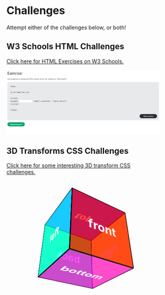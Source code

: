 # Challenges
Attempt either of the challenges below, or both!

## W3 Schools HTML Challenges
[Click here for HTML Exercises on W3 Schools.](https://www.w3schools.com/html/exercise.asp)

![W3Schools Challenge](../Assets/W3schoolschallenge.png)

## 3D Transforms CSS Challenges
[Click here for some interesting 3D transform CSS challenges.](https://3dtransforms.desandro.com/)

<style>
* { box-sizing: border-box; }




code .s1,
code .s { color: #0A2; } /* string */
code .mi, /* integer */
code .cp { color: #07D; } /* doctype */
code .k { color: #E31; } /* keyword */
code .kd, /* storage */
code .na { color: #D31; } /* markup attribute */
code .p  { color: #456; } /* punctuation */
code .o  { color: #A62; }   /* operator */
code .nb { color: #3A3; } /* support, CSS color value */

/* comment */
code .c,
code .c1 { color: #999; font-style: italic; }

code .nt { color: #37B; } /* Markup open tag */

code .nf { color: #567; } /* css id */
code .nc { color: #486; }  /* CSS class */
code .m  { color: #35B; } /* CSS value */
code .nd { color: #38D; } /* CSS pseudo selector */



.scene--set-persp {
  width: 200px;
  height: 200px;
}

.set-persp-panel {
  width: 100%;
  height: 100%;
}

.set-persp-panel--red {
  background: red;
  transform: perspective(400px) rotateY(45deg);
}

.scene--set-persp--blue {
  perspective: 400px;
}

.set-persp-panel--blue {
  background: blue;
  transform: rotateY(45deg);
}



.scene--persp-children {
  width: 200px;
  height: 200px;
}

.persp-children-panel {
  width: 55px;
  height: 55px;
  float: left;
  margin: 5px;
}

.persp-children-panel--separate {
  background: red;
  transform: perspective(400px) rotateY(45deg);
}

.scene--persp-children--together {
  perspective: 400px;
}

.persp-children-panel--together {
  background: blue;
  transform: rotateY(45deg);
}


.scene--cube {
  width: 200px;
  height: 200px;
  margin: 80px 0;
  perspective: 500px;
}

.scene--persp-cube {
  perspective: 400px;
}

.cube {
  width: 200px;
  height: 200px;
  position: relative;
  transform-style: preserve-3d;
  transform: translateZ(-100px);
}

.scene--hero {
  height: 200px;
  margin: 80px 0;
  perspective: 500px;
  border: none;
}

.cube--hero {
  margin: 0 auto;
}

.cube.is-spinning {
  animation: spinCube 8s infinite ease-in-out;
}

@keyframes spinCube {
    0% { transform: translateZ(-100px) rotateX(  0deg) rotateY(  0deg); }
  100% { transform: translateZ(-100px) rotateX(360deg) rotateY(360deg); }
}

.cube__face {
  position: absolute;
  width: 200px;
  height: 200px;
  border: 2px solid black;
  line-height: 200px;
  font-size: 40px;
  font-weight: bold;
  color: white;
  text-align: center;
}

.cube.is-backface-hidden .cube__face {
  backface-visibility: hidden;
}

.cube__face--front  { background: hsla(  0, 100%, 50%, 0.7); }
.cube__face--right  { background: hsla( 60, 100%, 50%, 0.7); }
.cube__face--back   { background: hsla(120, 100%, 50%, 0.7); }
.cube__face--left   { background: hsla(180, 100%, 50%, 0.7); }
.cube__face--top    { background: hsla(240, 100%, 50%, 0.7); }
.cube__face--bottom { background: hsla(300, 100%, 50%, 0.7); }

.cube__face--front  { transform: rotateY(  0deg) translateZ(100px); }
.cube__face--right  { transform: rotateY( 90deg) translateZ(100px); }
.cube__face--back   { transform: rotateY(180deg) translateZ(100px); }
.cube__face--left   { transform: rotateY(-90deg) translateZ(100px); }
.cube__face--top    { transform: rotateX( 90deg) translateZ(100px); }
.cube__face--bottom { transform: rotateX(-90deg) translateZ(100px); }

.cube.show-front  { transform: translateZ(-100px) rotateY(   0deg); }
.cube.show-right  { transform: translateZ(-100px) rotateY( -90deg); }
.cube.show-back   { transform: translateZ(-100px) rotateY(-180deg); }
.cube.show-left   { transform: translateZ(-100px) rotateY(  90deg); }
.cube.show-top    { transform: translateZ(-100px) rotateX( -90deg); }
.cube.show-bottom { transform: translateZ(-100px) rotateX(  90deg); }

/* cube--step0 */

.cube--step0 {
  position: relative;
  width: auto;
  height: auto;
  transform: none;
}

.cube--step0 .cube__face {
  display: inline-block;
  position: static;
  margin: 0 10px 10px 0;
  transform: none;
}



.cube--step1 {
  transform: none;
}

.cube--step1 .cube__face {
  transform: none;
}



.cube--step2 {
  transform: none;
}

.cube--step2 .cube__face--front  { transform: rotateY(  0deg); }
.cube--step2 .cube__face--right  { transform: rotateY( 90deg); }
.cube--step2 .cube__face--back   { transform: rotateY(180deg); }
.cube--step2 .cube__face--left   { transform: rotateY(-90deg); }
.cube--step2 .cube__face--top    { transform: rotateX( 90deg); }
.cube--step2 .cube__face--bottom { transform: rotateX(-90deg); }



.cube--step3 {
  transform: none;
}



.cube--rotate { transition: transform 1s; }


.scene--transform-func {
  display: inline-block;
  width: 200px;
  height: 200px;
  margin: 60px 60px 60px 0;
  perspective: 600px;
}

.transform-func-panel {
  width: 200px;
  height: 200px;
  background: hsla(0, 100%, 50%, 0.7);
  line-height: 200px;
  color: white;
  font-size: 18px;
  text-align: center;
}




.pixelation-p {
  text-align: center;
  margin: 40px 0;
}



.scene--card {
  width: 200px;
  height: 260px;
  perspective: 600px;
}

.card {
  width: 100%;
  height: 100%;
  transition: transform 1s;
  transform-style: preserve-3d;
  cursor: pointer;
}

.card.is-flipped {
  transform: rotateY(180deg);
}

.card--slide {
  transform-origin: center right;
}

.card--slide.is-flipped {
  transform: translateX(-100%) rotateY(-180deg);
}

.card__face {
  position: absolute;
  width: 100%;
  height: 100%;
  line-height: 260px;
  color: white;
  text-align: center;
  font-weight: bold;
  font-size: 40px;
  backface-visibility: hidden;
}

.card__face--front {
  background: red;
}

.card__face--back {
  background: blue;
  transform: rotateY( 180deg );
}

/* card--step0 */

.card--step0 .card__face {
  display: inline-block;
  position: static;
  width: 200px;
  height: 260px;
  margin: 0 10px 10px 0;
  transform: none;
  cursor: default;
}


/* ---- box ---- */


.scene--box {
  width: 300px;
  height: 200px;
  margin: 60px 0;
  perspective: 500px;
}

.box {
  width: 300px;
  height: 200px;
  position: relative;
  transform-style: preserve-3d;
  transform: translateZ(-50px);
}

.box__face {
  position: absolute;
  border: 2px solid black;
  font-size: 40px;
  font-weight: bold;
  color: white;
  text-align: center;
}

.box__face--front,
.box__face--back {
  width: 300px;
  height: 200px;
  line-height: 200px;
}

.box__face--right,
.box__face--left {
  width: 100px;
  height: 200px;
  left: 100px;
  line-height: 200px;
}

.box__face--top,
.box__face--bottom {
  width: 300px;
  height: 100px;
  top: 50px;
  line-height: 100px;
}

.box__face--front  { background: hsla(  0, 100%, 50%, 0.7); }
.box__face--right  { background: hsla( 60, 100%, 50%, 0.7); }
.box__face--back   { background: hsla(120, 100%, 50%, 0.7); }
.box__face--left   { background: hsla(180, 100%, 50%, 0.7); }
.box__face--top    { background: hsla(240, 100%, 50%, 0.7); }
.box__face--bottom { background: hsla(300, 100%, 50%, 0.7); }

.box__face--front  { transform: rotateY(  0deg) translateZ( 50px); }
.box__face--back   { transform: rotateY(180deg) translateZ( 50px); }

.box__face--right  { transform: rotateY( 90deg) translateZ(150px); }
.box__face--left   { transform: rotateY(-90deg) translateZ(150px); }

.box__face--top    { transform: rotateX( 90deg) translateZ(100px); }
.box__face--bottom { transform: rotateX(-90deg) translateZ(100px); }

.box.show-front  { transform: translateZ( -50px) rotateY(   0deg); }
.box.show-back   { transform: translateZ( -50px) rotateY(-180deg); }
.box.show-right  { transform: translateZ(-150px) rotateY( -90deg); }
.box.show-left   { transform: translateZ(-150px) rotateY(  90deg); }
.box.show-top    { transform: translateZ(-100px) rotateX( -90deg); }
.box.show-bottom { transform: translateZ(-100px) rotateX(  90deg); }



.box--step0 {
  position: relative;
  width: auto;
  height: auto;
  transform: none;
}

.box--step0 .box__face {
  display: inline-block;
  position: static;
  margin: 0 10px 10px 0;
  transform: none;
}



.box--step1 {
  transform: none;
}

.box--step1 .box__face {
  transform: none;
}

.box--step1a .box__face {
  top: 0;
  left: 0;
}



.box--rotate { transition: transform 1s; }


    </style>

<div class="scene scene--hero">
        <div class="cube cube--hero is-spinning">
          <div class="cube__face cube__face--front">front</div>
          <div class="cube__face cube__face--right">right</div>
          <div class="cube__face cube__face--back">back</div>
          <div class="cube__face cube__face--left">left</div>
          <div class="cube__face cube__face--top">top</div>
          <div class="cube__face cube__face--bottom">bottom</div>
        </div>
      </div>